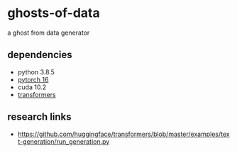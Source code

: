 # ghosts-of-data
a ghost from data generator

## dependencies
* python 3.8.5
* [pytorch 16](https://pytorch.org/get-started/locally/)
* cuda 10.2
* [transformers](https://github.com/huggingface/transformers)

## research links
* https://github.com/huggingface/transformers/blob/master/examples/text-generation/run_generation.py
